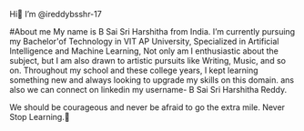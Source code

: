 Hi👋 I’m @ireddybsshr-17

#About me
My name is B Sai Sri Harshitha from India. I’m currently pursuing my Bachelor'of Technology in VIT AP University, Specialized in Artificial Intelligence and Machine Learning, Not only am I enthusiastic about the subject, but I am also drawn to artistic pursuits like Writing, Music, and so on. Throughout my school and these college years, I kept learning something new and always looking to upgrade my skills on this domain. ans also we can connect on linkedin my username- B Sai Sri Harshitha Reddy.

We should be courageous and never be afraid to go the extra mile. Never Stop Learning.🤍

<!---
ireddybsshr-17/ireddybsshr-17 is a ✨ special ✨ repository because its `README.md` (this file) appears on your GitHub profile.
You can click the Preview link to take a look at your changes.
--->
